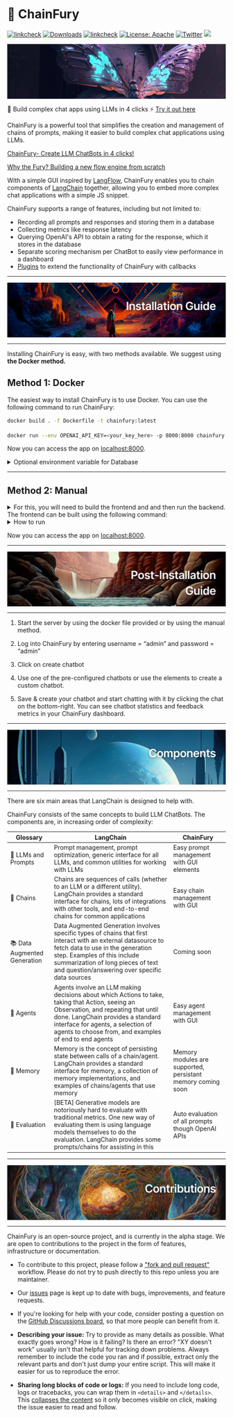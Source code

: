 # 🦋 ChainFury

[![linkcheck](https://img.shields.io/badge/Workflow-Passing-darkgreen)](https://github.com/NimbleBoxAI/ChainFury/actions)
[![Downloads](https://static.pepy.tech/badge/chainfury)](https://pepy.tech/project/chainfury)
[![linkcheck](https://img.shields.io/badge/Site-🦋ChainFury-lightblue)](https://chainfury.nbox.ai)
[![License: Apache](https://img.shields.io/badge/License-Apache%20v2.0-red)](https://github.com/NimbleBoxAI/ChainFury/blob/main/LICENSE) 
[![Twitter](https://img.shields.io/twitter/url/https/twitter.com/NimbleBoxAI.svg?style=social&label=Follow%20%40NimbleBoxAI)](https://twitter.com/NimbleBoxAI)
[![](https://dcbadge.vercel.app/api/server/KhF38hrAJ2?compact=true&style=flat)](https://discord.com/invite/KhF38hrAJ2)

<img src="./docs/1.png" align="center"/>

🦋 Build complex chat apps using LLMs in 4 clicks ⚡️ [Try it out here](https://chainfury.nbox.ai/)

ChainFury is a powerful tool that simplifies the creation and management of chains of prompts, making it easier to build complex chat applications using LLMs. 

[ChainFury- Create LLM ChatBots in 4 clicks!](https://medium.com/@chandranih/chainfury-create-llm-chatbots-in-4-clicks-3663538db8c6)

[Why the Fury? Building a new flow engine from scratch](https://blog.nimblebox.ai/new-flow-engine-from-scratch)

With a simple GUI inspired by [LangFlow](https://github.com/logspace-ai/langflow), ChainFury enables you to chain components of [LangChain](https://github.com/hwchase17/langchain) together, allowing you to embed more complex chat applications with a simple JS snippet.

ChainFury supports a range of features, including but not limited to:

- Recording all prompts and responses and storing them in a database
- Collecting metrics like response latency
- Querying OpenAI's API to obtain a rating for the response, which it stores in the database
- Separate scoring mechanism per ChatBot to easily view performance in a dashboard
- [Plugins](./server/plugins/) to extend the functionality of ChainFury with callbacks

---

<img src="./docs/2.png" align="center"/>

---
Installing ChainFury is easy, with two methods available. We suggest using **the Docker method.**

## Method 1: Docker

The easiest way to install ChainFury is to use Docker. You can use the following command to run ChainFury:

```bash
docker build . -f Dockerfile -t chainfury:latest

docker run --env OPENAI_API_KEY=<your_key_here> -p 8000:8000 chainfury:latest
```

Now you can access the app on [localhost:8000](http://localhost:8000/ui/).

<details>
<summary>Optional environment variable for Database</summary>
You can also pass a Database URL to the docker container using the `CFS_DATABASE` environment variable. If you do not pass a database URL, ChainFury will use a SQLite database.

Example:

```bash
docker run -it -E CFS_DATABASE="mysql+pymysql://<user>:<password>@127.0.0.1:3306/<database>" -p 8000:8000 chainfury
```
</details>


---
## Method 2: Manual
<details>
<summary>For this, you will need to build the frontend and and then run the backend. The frontend can be built using the following command:</summary>

```bash
cd client
yarn install
yarn build
cd ..
```

To copy the frontend to the backend, run the following command:

```bash
cp -r client/dist/ server/static/
mkdir -p ./server/templates
cp ./client/dist/index.html ./server/templates/index.html
```

Now you can install the backend dependencies and run the server. We recommend using Python 3.9 virtual environment for this:

```bash
python3 -m venv venv
source venv/bin/activate
pip install -r requirements.txt
cd server
python3 -m uvicorn app:app --log-level=debug --host 0.0.0.0 --port 8000 --workers 1
```
</details>
<!-- collapsable -->

<details>
<summary>How to run</summary>

Assuming you are in `server` directory, you can run the server using the following command:

```bash
python3 server.py --port 8000 --config_plugins='["echo"]'
```
</details>

Now you can access the app on [localhost:8000](http://localhost:8000/ui/).

---

<img src="./docs/3.png" align="center"/>

---

1. Start the server by using the docker file provided or by using the manual method.

2. Log into ChainFury by entering username = “admin” and password = “admin”

3. Click on create chatbot

4. Use one of the pre-configured chatbots or use the elements to create a custom chatbot.

5. Save & create your chatbot and start chatting with it by clicking the chat on the bottom-right. You can see chatbot statistics and feedback metrics in your ChainFury dashboard.


---

<img src="./docs/5.png" align="center"/>

---

There are six main areas that LangChain is designed to help with.

ChainFury consists of the same concepts to build LLM ChatBots. The components are, in increasing order of complexity:

| Glossary | LangChain    | ChainFury    |
| --- | --- | --- |
| 📃 LLMs and Prompts | Prompt management, prompt optimization, generic interface for all LLMs, and common utilities for working with LLMs   | Easy prompt management with GUI elements
| 🔗 Chains | Chains are sequences of calls (whether to an LLM or a different utility). LangChain provides a standard interface for chains, lots of integrations with other tools, and end-to-end chains for common applications | Easy chain management with GUI |
| 📚 Data Augmented Generation | Data Augmented Generation involves specific types of chains that first interact with an external datasource to fetch data to use in the generation step. Examples of this include summarization of long pieces of text and question/answering over specific data sources | Coming soon |
| 🤖 Agents | Agents involve an LLM making decisions about which Actions to take, taking that Action, seeing an Observation, and repeating that until done. LangChain provides a standard interface for agents, a selection of agents to choose from, and examples of end to end agents| Easy agent management with GUI |
| 🧠 Memory | Memory is the concept of persisting state between calls of a chain/agent. LangChain provides a standard interface for memory, a collection of memory implementations, and examples of chains/agents that use memory | Memory modules are supported, persistant memory coming soon |
| 🧐 Evaluation | [BETA] Generative models are notoriously hard to evaluate with traditional metrics. One new way of evaluating them is using language models themselves to do the evaluation. LangChain provides some prompts/chains for assisting in this | Auto evaluation of all prompts though OpenAI APIs |


---

<img src="./docs/4.png" align="center"/>

---
ChainFury is an open-source project, and is currently in the alpha stage. We are open to contributions to the project in the form of features, infrastructure or documentation.

- To contribute to this project, please follow a ["fork and pull request"](https://docs.github.com/en/get-started/quickstart/contributing-to-projects) workflow. Please do not try to push directly to this repo unless you are maintainer.

- Our [issues](https://github.com/NimbleBoxAI/ChainFury/issues) page is kept up to date with bugs, improvements, and feature requests.

- If you're looking for help with your code, consider posting a question on the [GitHub Discussions board](https://github.com/NimbleBoxAI/ChainFury/discussions), so that more people can benefit from it.

- **Describing your issue:** Try to provide as many details as possible. What exactly goes wrong? How is it failing? Is there an error? "XY doesn't work" usually isn't that helpful for tracking down problems. Always remember to include the code you ran and if possible, extract only the relevant parts and don't just dump your entire script. This will make it easier for us to reproduce the error.

- **Sharing long blocks of code or logs:** If you need to include long code, logs or tracebacks, you can wrap them in `<details>` and `</details>`. This [collapses the content](https://developer.mozilla.org/en-US/docs/Web/HTML/Element/details) so it only becomes visible on click, making the issue easier to read and follow.

